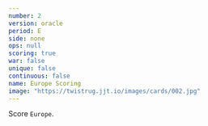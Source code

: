 ```yaml
---
number: 2
version: oracle
period: E
side: none
ops: null
scoring: true
war: false
unique: false
continuous: false
name: Europe Scoring
image: "https://twistrug.jjt.io/images/cards/002.jpg"
---
```

Score `Europe`.
